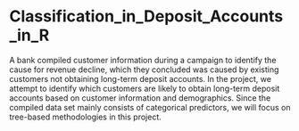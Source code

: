 # Classification_in_Deposit_Accounts_in_R
A bank compiled customer information during a campaign to identify the cause for revenue decline,
which they concluded was caused by existing customers not obtaining long-term deposit accounts. In the
project, we attempt to identify which customers are likely to obtain long-term deposit accounts based
on customer information and demographics. Since the compiled data set mainly consists of categorical
predictors, we will focus on tree-based methodologies in this project.
